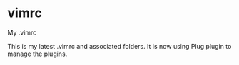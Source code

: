 vimrc
=====

My .vimrc 

This is my latest .vimrc and associated folders. It is now using Plug plugin to manage the plugins. 
